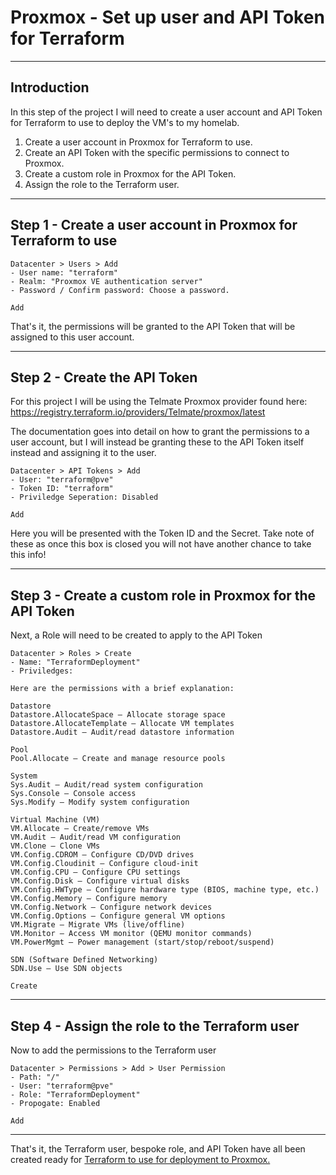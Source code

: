 # Proxmox - Set up user and API Token for Terraform

---

## Introduction

In this step of the project I will need to create a user account and API Token for Terraform to use to deploy the VM's to my homelab.

1. Create a user account in Proxmox for Terraform to use.
2. Create an API Token with the specific permissions to connect to Proxmox.
3. Create a custom role in Proxmox for the API Token.
4. Assign the role to the Terraform user.

---

## Step 1 - Create a user account in Proxmox for Terraform to use

```
Datacenter > Users > Add
- User name: "terraform"
- Realm: "Proxmox VE authentication server"
- Password / Confirm password: Choose a password.

Add
```

That's it, the permissions will be granted to the API Token that will be assigned to this user account.

---

## Step 2 - Create the API Token

For this project I will be using the Telmate Proxmox provider found here: https://registry.terraform.io/providers/Telmate/proxmox/latest

The documentation goes into detail on how to grant the permissions to a user account, but I will instead be granting these to the API Token itself instead and assigning it to the user.

```
Datacenter > API Tokens > Add
- User: "terraform@pve"
- Token ID: "terraform"
- Priviledge Seperation: Disabled

Add
```

Here you will be presented with the Token ID and the Secret. Take note of these as once this box is closed you will not have another chance to take this info!

---

## Step 3 - Create a custom role in Proxmox for the API Token

Next, a Role will need to be created to apply to the API Token

```
Datacenter > Roles > Create
- Name: "TerraformDeployment"
- Priviledges:

Here are the permissions with a brief explanation:

Datastore
Datastore.AllocateSpace – Allocate storage space
Datastore.AllocateTemplate – Allocate VM templates
Datastore.Audit – Audit/read datastore information

Pool
Pool.Allocate – Create and manage resource pools

System
Sys.Audit – Audit/read system configuration
Sys.Console – Console access
Sys.Modify – Modify system configuration

Virtual Machine (VM)
VM.Allocate – Create/remove VMs
VM.Audit – Audit/read VM configuration
VM.Clone – Clone VMs
VM.Config.CDROM – Configure CD/DVD drives
VM.Config.Cloudinit – Configure cloud-init
VM.Config.CPU – Configure CPU settings
VM.Config.Disk – Configure virtual disks
VM.Config.HWType – Configure hardware type (BIOS, machine type, etc.)
VM.Config.Memory – Configure memory
VM.Config.Network – Configure network devices
VM.Config.Options – Configure general VM options
VM.Migrate – Migrate VMs (live/offline)
VM.Monitor – Access VM monitor (QEMU monitor commands)
VM.PowerMgmt – Power management (start/stop/reboot/suspend)

SDN (Software Defined Networking)
SDN.Use – Use SDN objects

Create
```

---

## Step 4 - Assign the role to the Terraform user

Now to add the permissions to the Terraform user

```
Datacenter > Permissions > Add > User Permission
- Path: "/"
- User: "terraform@pve"
- Role: "TerraformDeployment"
- Propogate: Enabled

Add
```

---

That's it, the Terraform user, bespoke role, and API Token have all been created ready for [Terraform to use for deployment to Proxmox.](https://github.com/jgowler/Proxmox-CloudInit-Terraform-Project/tree/main/Terraform-files)